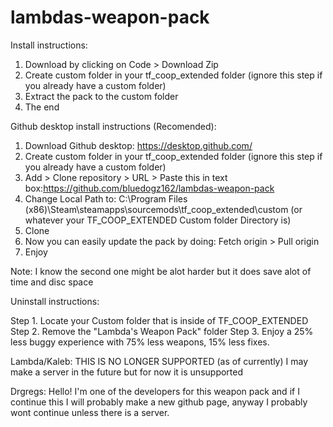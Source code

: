 # lambdas-weapon-pack
Install instructions:
1. Download by clicking on Code > Download Zip
2. Create custom folder in your tf_coop_extended folder (ignore this step if you already have a custom folder)
3. Extract the pack to the custom folder
4. The end



Github desktop install instructions (Recomended):
1. Download Github desktop: https://desktop.github.com/
2. Create custom folder in your tf_coop_extended folder (ignore this step if you already have a custom folder)
3. Add > Clone repository > URL > Paste this in text box:https://github.com/bluedogz162/lambdas-weapon-pack
4. Change Local Path to: C:\Program Files (x86)\Steam\steamapps\sourcemods\tf_coop_extended\custom (or whatever your TF_COOP_EXTENDED Custom folder Directory is)
5. Clone
6. Now you can easily update the pack by doing: Fetch origin > Pull origin
7. Enjoy

Note: I know the second one might be alot harder but it does save alot of time and disc space

Uninstall instructions:

Step 1. Locate your Custom folder that is inside of TF_COOP_EXTENDED 
Step 2. Remove the "Lambda's Weapon Pack" folder
Step 3. Enjoy a 25% less buggy experience with 75% less weapons, 15% less fixes.




Lambda/Kaleb: THIS IS NO LONGER SUPPORTED (as of currently) I may make a server in the future but for now it is unsupported




Drgregs: Hello! I'm one of the developers for this weapon pack and if I continue this I will probably make a new github page, anyway I probably wont continue unless there is a server.
